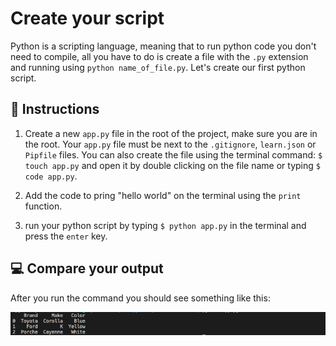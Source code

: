 # Create your script

Python is a scripting language, meaning that to run python code you don't need to compile, all you have to do is create a file with the `.py` extension and running using `python name_of_file.py`.
Let's create our first python script.

## 📝 Instructions


1. Create a new `app.py` file in the root of the project, make sure you are in the root.
Your `app.py` file must be next to the `.gitignore`, `learn.json` or `Pipfile` files.
You can also create the file using the terminal command: `$ touch app.py` and open it by double clicking on the file name or typing `$ code app.py`.

2. Add the code to pring "hello world" on the terminal using the `print` function.

3. run your python script by typing `$ python app.py` in the terminal and press the `enter` key.

## 💻 Compare your output

After you run the command you should see something like this:

![print file](../../assets/hello.png)
